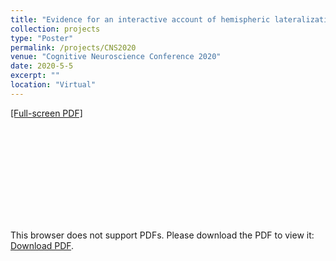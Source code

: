 ```yaml
---
title: "Evidence for an interactive account of hemispheric lateralization in visual perception of words and faces"
collection: projects
type: "Poster"
permalink: /projects/CNS2020
venue: "Cognitive Neuroscience Conference 2020"
date: 2020-5-5
excerpt: ""
location: "Virtual"
---
```


[[Full-screen PDF]](/files/CNS2020_poster.pdf)

<object data="/files/CNS2020_poster.pdf" type="application/pdf" width="1000px" height="750px">
    <embed src="/files/CNS2020_poster.pdf">
        <p>This browser does not support PDFs. Please download the PDF to view it: <a href="/files/CNS2020_poster.pdf">Download PDF</a>.</p>
    </embed>
</object>
